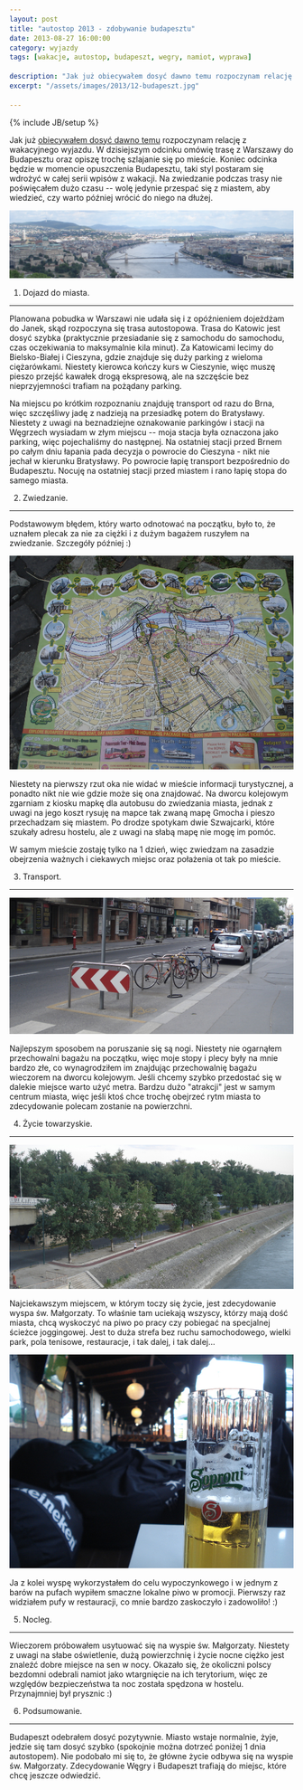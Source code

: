 ```yaml
---
layout: post
title: "autostop 2013 - zdobywanie budapesztu"
date: 2013-08-27 16:00:00
category: wyjazdy
tags: [wakacje, autostop, budapeszt, wegry, namiot, wyprawa]

description: "Jak już obiecywałem dosyć dawno temu rozpoczynam relację z wakacyjnego wyjazdu. W dzisiejszym odcinku omówię trasę z Warszawy do Budapesztu oraz opiszę trochę szlajanie się po mieście. Koniec odcinka będzie w momencie opuszczenia Budapesztu, taki styl postaram się wdrożyć w całej serii wpisów z wakacji."
excerpt: "/assets/images/2013/12-budapeszt.jpg"

---
```


{% include JB/setup %}

Jak już [obiecywałem dosyć dawno temu](/2013/08/12/dzienniki-z-wakacji-autostop-2013/) rozpoczynam relację z wakacyjnego wyjazdu. W dzisiejszym odcinku omówię trasę z Warszawy do Budapesztu oraz opiszę trochę szlajanie się po mieście. Koniec odcinka będzie w momencie opuszczenia Budapesztu, taki styl postaram się wdrożyć w całej serii wpisów z wakacji. Na zwiedzanie podczas trasy nie poświęcałem dużo czasu -- wolę jedynie przespać się z miastem, aby wiedzieć, czy warto później wrócić do niego na dłużej.

<a data-lightbox="img-1" href="/assets/images/2013/12-budapeszt.jpg" title="panorama budapesztu"><img src="/assets/images/2013/12-budapeszt.jpg" alt="panorama budapesztu" /></a>

1) Dojazd do miasta.
--------------------

Planowana pobudka w Warszawi nie udała się i z opóźnieniem dojeżdżam do Janek, skąd rozpoczyna się trasa autostopowa. Trasa do Katowic jest dosyć szybka (praktycznie przesiadanie się z samochodu do samochodu, czas oczekiwania to maksymalnie kila minut). Za Katowicami lecimy do Bielsko-Białej i Cieszyna, gdzie znajduje się duży parking z wieloma ciężarówkami. Niestety kierowca kończy kurs w Cieszynie, więc muszę pieszo przejść kawałek drogą ekspresową, ale na szczęście bez nieprzyjemności trafiam na pożądany parking.

Na miejscu po krótkim rozpoznaniu znajduję transport od razu do Brna, więc szczęśliwy jadę z nadzieją na przesiadkę potem do Bratysławy. Niestety z uwagi na beznadziejne oznakowanie parkingów i stacji na Węgrzech wysiadam w złym miejscu -- moja stacja była oznaczona jako parking, więc pojechaliśmy do następnej. Na ostatniej stacji przed Brnem po całym dniu łapania pada decyzja o powrocie do Cieszyna - nikt nie jechał w kierunku Bratysławy. Po powrocie łapię transport bezpośrednio do Budapesztu. Nocuję na ostatniej stacji przed miastem i rano łapię stopa do samego miasta.

2) Zwiedzanie.
--------------

Podstawowym błędem, który warto odnotować na początku, było to, że uznałem plecak za nie za ciężki i z dużym bagażem ruszyłem na zwiedzanie. Szczegóły później :)

<a data-lightbox="img-1" href="/assets/images/2013/13-mapa-gmocha.jpg" title="mapa w stylu Jacka Gmocha"><img class="small" src="/assets/images/2013/13-mapa-gmocha.jpg" alt="mapa w stylu Jacka Gmocha" /></a>

Niestety na pierwszy rzut oka nie widać w mieście informacji turystycznej, a ponadto nikt nie wie gdzie może się ona znajdować. Na dworcu kolejowym zgarniam z kiosku mapkę dla autobusu do zwiedzania miasta, jednak z uwagi na jego koszt rysuję na mapce tak zwaną mapę Gmocha i pieszo przechadzam się miastem. Po drodze spotykam dwie Szwajcarki, które szukały adresu hostelu, ale z uwagi na słabą mapę nie mogę im pomóc.

W samym mieście zostaję tylko na 1 dzień, więc zwiedzam na zasadzie obejrzenia ważnych i ciekawych miejsc oraz połażenia ot tak po mieście.

3) Transport.
-------------

<a data-lightbox="img-1" href="/assets/images/2013/14-transport.jpg" title="transport w Budapeszcie"><img class="small" src="/assets/images/2013/14-transport.jpg" alt="transport w Budapeszcie" /></a>

Najlepszym sposobem na poruszanie się są nogi. Niestety nie ogarnąłem przechowalni bagażu na początku, więc moje stopy i plecy były na mnie bardzo złe, co wynagrodziłem im znajdując przechowalnię bagażu wieczorem na dworcu kolejowym. Jeśli chcemy szybko przedostać się w dalekie miejsce warto użyć metra. Bardzu dużo "atrakcji" jest w samym centrum miasta, więc jeśli ktoś chce trochę obejrzeć rytm miasta to zdecydowanie polecam zostanie na powierzchni.

4) Życie towarzyskie.
---------------------

<a data-lightbox="img-1" href="/assets/images/2013/15-wyspa.jpg" title="wyspa św. Małgorzaty - ścieżka do biegania"><img class="small" src="/assets/images/2013/15-wyspa.jpg" alt="wyspa św. Małgorzaty - ścieżka do biegania" /></a>

Najciekawszym miejscem, w którym toczy się życie, jest zdecydowanie wyspa św. Małgorzaty. To właśnie tam uciekają wszyscy, którzy mają dość miasta, chcą wyskoczyć na piwo po pracy czy pobiegać na specjalnej ścieżce joggingowej. Jest to duża strefa bez ruchu samochodowego, wielki park, pola tenisowe, restauracje, i tak dalej, i tak dalej...

<a data-lightbox="img-1" href="/assets/images/2013/16-piwo.jpg" title="piwo na wyspie"><img class="small" src="/assets/images/2013/16-piwo.jpg" alt="piwo na wyspie" /></a>

Ja z kolei wyspę wykorzystałem do celu wypoczynkowego i w jednym z barów na pufach wypiłem smaczne lokalne piwo w promocji. Pierwszy raz widziałem pufy w restauracji, co mnie bardzo zaskoczyło i zadowoliło! :)

5) Nocleg.
---------

Wieczorem próbowałem usytuować się na wyspie św. Małgorzaty. Niestety z uwagi na słabe oświetlenie, dużą powierzchnię i życie nocne ciężko jest znaleźć dobre miejsce na sen w nocy. Okazało się, że okoliczni polscy bezdomni odebrali namiot jako wtargnięcie na ich terytorium, więc ze względów bezpieczeństwa ta noc została spędzona w hostelu. Przynajmniej był prysznic :)

6) Podsumowanie.
----------------

Budapeszt odebrałem dosyć pozytywnie. Miasto wstaje normalnie, żyje, jedzie się tam dosyć szybko (spokojnie można dotrzeć poniżej 1 dnia autostopem). Nie podobało mi się to, że główne życie odbywa się na wyspie św. Małgorzaty. Zdecydowanie Węgry i Budapeszt trafiają do miejsc, które chcę jeszcze odwiedzić.

